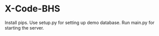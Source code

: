# X-Code-BHS
Install pips.
Use setup.py for setting up demo database.
Run main.py for starting the server.
